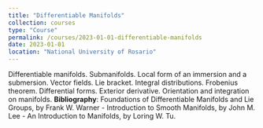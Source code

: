 ```yaml
---
title: "Differentiable Manifolds"
collection: courses
type: "Course"
permalink: /courses/2023-01-01-differentiable-manifolds
date: 2023-01-01
location: "National University of Rosario"
---
```


Differentiable manifolds. Submanifolds. Local form of an immersion and a submersion. Vector fields. Lie bracket. Integral distributions. Frobenius theorem. Differential forms. Exterior derivative. Orientation and integration on manifolds.
**Bibliography**: Foundations of Differentiable Manifolds and Lie Groups, by Frank W. Warner -  Introduction to Smooth Manifolds, by John M. Lee -  An Introduction to Manifolds, by Loring W. Tu.
